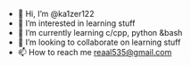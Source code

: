 - 👋 Hi, I’m @ka1zer122
- 👀 I’m interested in learning stuff
- 🌱 I’m currently learning c/cpp, python &bash
- 💞️ I’m looking to collaborate on learning stuff
- 📫 How to reach me reaal535@gmail.com

<!---
ka1zer122/ka1zer122 is a ✨ special ✨ repository because its `README.md` (this file) appears on your GitHub profile.
You can click the Preview link to take a look at your changes.
--->
